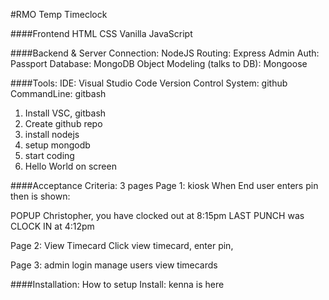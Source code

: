 #RMO Temp Timeclock

####Frontend
HTML
CSS
Vanilla JavaScript


####Backend & Server
Connection: NodeJS
Routing: Express
Admin Auth: Passport
Database: MongoDB
Object Modeling (talks to DB): Mongoose


####Tools:
IDE: Visual Studio Code
Version Control System: github
CommandLine: gitbash



1. Install VSC, gitbash
2. Create github repo
3. install nodejs
4. setup mongodb
5. start coding
6. Hello World on screen



####Acceptance Criteria:
3 pages
Page 1: kiosk
When End user enters pin then is shown:

POPUP
Christopher, you have clocked out at 8:15pm
LAST PUNCH was CLOCK IN at 4:12pm

Page 2: 
View Timecard
Click view timecard, enter pin, 

Page 3: admin login
manage users
view timecards


####Installation: How to setup
Install:
kenna is here
